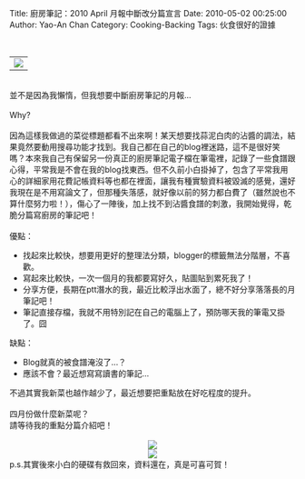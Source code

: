 Title: 廚房筆記：2010 April 月報中斷改分篇宣言
Date: 2010-05-02 00:25:00
Author: Yao-An Chan
Category: Cooking-Backing
Tags: 伙食很好的證據


<div class='post'>
<center><br /><table style="width:auto;"><tr><td><a href="http://picasaweb.google.com/lh/photo/7zSZzWjzp7_w50a0WJ6e4A?feat=embedwebsite"><img src="http://lh3.ggpht.com/_mvtDPM7iODU/S9DA8E-qn5I/AAAAAAAAG-Q/P0lyHXi-Af8/s400/YAN_8278.JPG" /></a></td></tr></table></center><br />並不是因為我懶惰，但我想要中斷廚房筆記的月報...<br /><br />Why?<br /><br />因為這樣我做過的菜從標題都看不出來啊！某天想要找蒜泥白肉的沾醬的調法，結果竟然要動用搜尋功能才找到。我自己都在自己的blog裡迷路，這不是很好笑嗎？本來我自己有保留另一份真正的廚房筆記電子檔在筆電裡，記錄了一些食譜跟心得，平常我是不會在我的blog找東西。但不久前小白掛掉了，包含了平常我用心的詳細家用花費記帳資料等也都在裡面，讓我有種實驗資料被毀滅的感覺，還好我現在是不用寫論文了，但那種失落感，就好像以前的努力都白費了（雖然說也不算什麼努力啦！），傷心了一陣後，加上找不到沾醬食譜的刺激，我開始覺得，乾脆分篇寫廚房的筆記吧！<br /><br />優點：<br /><ul><li>找起來比較快，想要用更好的整理法分類，blogger的標籤無法分階層，不喜歡。</li><li>寫起來比較快，一次一個月的我都要寫好久，貼圖貼到累死我了！</li><li>分享方便，長期在ptt潛水的我，最近比較浮出水面了，總不好分享落落長的月筆記吧！</li><li>筆記直接存檔，我就不用特別記在自己的電腦上了，預防哪天我的筆電又掛了。囧</li></ul>缺點：<br /><ul><li>Blog就真的被食譜淹沒了...？</li><li>應該不會？最近想寫寫讀書的筆記...</li></ul>不過其實我新菜也越作越少了，最近想要把重點放在好吃程度的提升。<br /><br />四月份做什麼新菜呢？<br />請等待我的重點分篇介紹吧！<br /><br /><div class="separator" style="clear: both; text-align: center;"><a href="http://3.bp.blogspot.com/_mvtDPM7iODU/S90oEng9ljI/AAAAAAAAHI8/enInWI0IlZM/s1600/Screen+shot+2010-05-02+at+12.20.35+AM.png" imageanchor="1" style="margin-left: 1em; margin-right: 1em;"><img border="0" src="http://3.bp.blogspot.com/_mvtDPM7iODU/S90oEng9ljI/AAAAAAAAHI8/enInWI0IlZM/s320/Screen+shot+2010-05-02+at+12.20.35+AM.png" /></a></div><div class="separator" style="clear: both; text-align: center;"><a href="http://1.bp.blogspot.com/_mvtDPM7iODU/S90oPe9ot7I/AAAAAAAAHJE/rpWPv79t61Y/s1600/Screen+shot+2010-05-02+at+12.20.50+AM.png" imageanchor="1" style="margin-left: 1em; margin-right: 1em;"><img border="0" src="http://1.bp.blogspot.com/_mvtDPM7iODU/S90oPe9ot7I/AAAAAAAAHJE/rpWPv79t61Y/s320/Screen+shot+2010-05-02+at+12.20.50+AM.png" /></a></div>p.s.其實後來小白的硬碟有救回來，資料還在，真是可喜可賀！</div>
